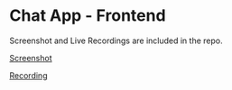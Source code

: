 # Chat App - Frontend

Screenshot and Live Recordings are included in the repo.

[Screenshot](https://github.com/nirajpandey034/ChatApp-Frontend/blob/master/ChatApp-Screenshot.png)

[Recording](https://github.com/nirajpandey034/ChatApp-Frontend/blob/master/ChatApp-Recording.mp4)
